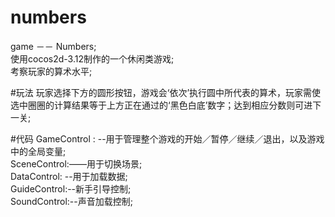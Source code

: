 # numbers
game  －－ Numbers;</br>
使用cocos2d-3.12制作的一个休闲类游戏;</br>
考察玩家的算术水平;</br>

#玩法
玩家选择下方的圆形按钮，游戏会‘依次’执行圆中所代表的算术，玩家需使选中圈圈的计算结果等于上方正在通过的‘黑色白底’数字；达到相应分数则可进下一关;</br>

#代码
GameControl : --用于管理整个游戏的开始／暂停／继续／退出，以及游戏中的全局变量;</br>
SceneControl:——用于切换场景;</br>
DataControl: --用于加载数据;</br>
GuideControl:--新手引导控制;</br>
SoundControl:--声音加载控制;</br>


